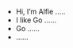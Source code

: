 - Hi, I’m Alfie .....
- I like Go ......
- Go ......
- ......
<!---
alfie71/alfie71 is a ✨ special ✨ repository because its `README.md` (this file) appears on your GitHub profile.
You can click the Preview link to take a look at your changes.
--->
